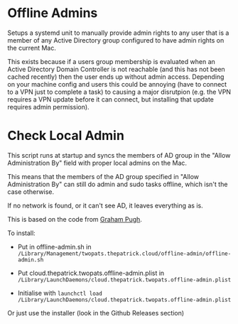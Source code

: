 # Offline Admins

Setups a systemd unit to manually provide admin rights to any user that is a member of any Active Directory group configured to have admin rights on the current Mac. 

This exists because if a users group membership is evaluated when an Active Directory Domain Controller is not reachable (and this has not been cached recently) then the user ends up without admin access. Depending on your machine config and users this could be annoying (have to connect to a VPN just to complete a task) to causing a major disrutpion (e.g. the VPN requires a VPN update before it can connect, but installing that update requires admin permission).

Check Local Admin
=================

This script runs at startup and syncs the members of AD group in the "Allow Administration By"
field with proper local admins on the Mac. 

This means that the members of the AD group
specified in "Allow Administration By" can still do admin and sudo tasks offline, which isn't
the case otherwise.

If no network is found, or it can't see AD, it leaves everything as is.

This is based on the code from [Graham Pugh](https://github.com/grahampugh/osx-scripts/tree/master/check_local_admin).

To install:

* Put in offline-admin.sh in `/Library/Management/twopats.thepatrick.cloud/offline-admin/offline-admin.sh`

* Put cloud.thepatrick.twopats.offline-admin.plist in `/Library/LaunchDaemons/cloud.thepatrick.twopats.offline-admin.plist`

* Initialise with `launchctl load /Library/LaunchDaemons/cloud.thepatrick.twopats.offline-admin.plist`

Or just use the installer (look in the Github Releases section)
